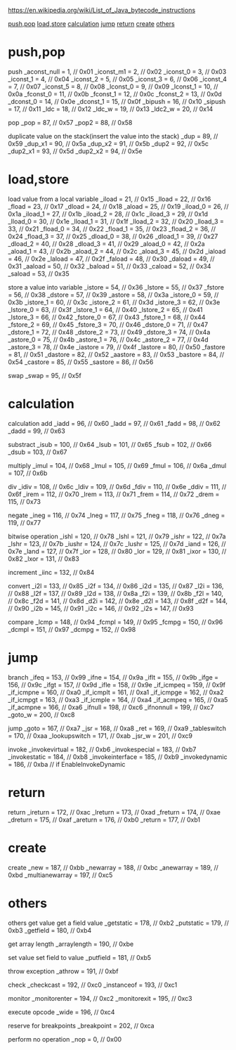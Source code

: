 https://en.wikipedia.org/wiki/List_of_Java_bytecode_instructions


[push,pop](#push,pop)
[load,store](#load,store)
[calculation](#calculation)
[jump](#jump)
[return](#return)
[create](#create)
[others](#others)


# push,pop
push
_aconst_null          =   1, // 0x01
_iconst_m1            =   2, // 0x02
_iconst_0             =   3, // 0x03
_iconst_1             =   4, // 0x04
_iconst_2             =   5, // 0x05
_iconst_3             =   6, // 0x06
_iconst_4             =   7, // 0x07
_iconst_5             =   8, // 0x08
_lconst_0             =   9, // 0x09
_lconst_1             =  10, // 0x0a
_fconst_0             =  11, // 0x0b
_fconst_1             =  12, // 0x0c
_fconst_2             =  13, // 0x0d
_dconst_0             =  14, // 0x0e
_dconst_1             =  15, // 0x0f
_bipush               =  16, // 0x10
_sipush               =  17, // 0x11
_ldc                  =  18, // 0x12
_ldc_w                =  19, // 0x13
_ldc2_w               =  20, // 0x14

pop
_pop                  =  87, // 0x57
_pop2                 =  88, // 0x58

duplicate value on the stack(insert the value into the stack)
_dup                  =  89, // 0x59 
_dup_x1               =  90, // 0x5a
_dup_x2               =  91, // 0x5b
_dup2                 =  92, // 0x5c
_dup2_x1              =  93, // 0x5d
_dup2_x2              =  94, // 0x5e


# load,store
load value from a local variable
_iload                =  21, // 0x15
_lload                =  22, // 0x16
_fload                =  23, // 0x17
_dload                =  24, // 0x18
_aload                =  25, // 0x19
_iload_0              =  26, // 0x1a
_iload_1              =  27, // 0x1b
_iload_2              =  28, // 0x1c
_iload_3              =  29, // 0x1d
_lload_0              =  30, // 0x1e
_lload_1              =  31, // 0x1f
_lload_2              =  32, // 0x20
_lload_3              =  33, // 0x21
_fload_0              =  34, // 0x22
_fload_1              =  35, // 0x23
_fload_2              =  36, // 0x24
_fload_3              =  37, // 0x25
_dload_0              =  38, // 0x26
_dload_1              =  39, // 0x27
_dload_2              =  40, // 0x28
_dload_3              =  41, // 0x29
_aload_0              =  42, // 0x2a
_aload_1              =  43, // 0x2b
_aload_2              =  44, // 0x2c
_aload_3              =  45, // 0x2d
_iaload               =  46, // 0x2e
_laload               =  47, // 0x2f
_faload               =  48, // 0x30
_daload               =  49, // 0x31
_aaload               =  50, // 0x32
_baload               =  51, // 0x33
_caload               =  52, // 0x34
_saload               =  53, // 0x35

store a value into variable
_istore               =  54, // 0x36
_lstore               =  55, // 0x37
_fstore               =  56, // 0x38
_dstore               =  57, // 0x39
_astore               =  58, // 0x3a
_istore_0             =  59, // 0x3b
_istore_1             =  60, // 0x3c
_istore_2             =  61, // 0x3d
_istore_3             =  62, // 0x3e
_lstore_0             =  63, // 0x3f
_lstore_1             =  64, // 0x40
_lstore_2             =  65, // 0x41
_lstore_3             =  66, // 0x42
_fstore_0             =  67, // 0x43
_fstore_1             =  68, // 0x44
_fstore_2             =  69, // 0x45
_fstore_3             =  70, // 0x46
_dstore_0             =  71, // 0x47
_dstore_1             =  72, // 0x48
_dstore_2             =  73, // 0x49
_dstore_3             =  74, // 0x4a
_astore_0             =  75, // 0x4b
_astore_1             =  76, // 0x4c
_astore_2             =  77, // 0x4d
_astore_3             =  78, // 0x4e
_iastore              =  79, // 0x4f
_lastore              =  80, // 0x50
_fastore              =  81, // 0x51
_dastore              =  82, // 0x52
_aastore              =  83, // 0x53
_bastore              =  84, // 0x54
_castore              =  85, // 0x55
_sastore              =  86, // 0x56

swap
_swap                 =  95, // 0x5f

# calculation
calculation
add
_iadd                 =  96, // 0x60
_ladd                 =  97, // 0x61
_fadd                 =  98, // 0x62
_dadd                 =  99, // 0x63

substract
_isub                 = 100, // 0x64
_lsub                 = 101, // 0x65
_fsub                 = 102, // 0x66
_dsub                 = 103, // 0x67

multiply
_imul                 = 104, // 0x68
_lmul                 = 105, // 0x69
_fmul                 = 106, // 0x6a
_dmul                 = 107, // 0x6b

div
_idiv                 = 108, // 0x6c
_ldiv                 = 109, // 0x6d
_fdiv                 = 110, // 0x6e
_ddiv                 = 111, // 0x6f
_irem                 = 112, // 0x70
_lrem                 = 113, // 0x71
_frem                 = 114, // 0x72
_drem                 = 115, // 0x73

negate
_ineg                 = 116, // 0x74
_lneg                 = 117, // 0x75
_fneg                 = 118, // 0x76
_dneg                 = 119, // 0x77

bitwise operation
_ishl                 = 120, // 0x78
_lshl                 = 121, // 0x79
_ishr                 = 122, // 0x7a
_lshr                 = 123, // 0x7b
_iushr                = 124, // 0x7c
_lushr                = 125, // 0x7d
_iand                 = 126, // 0x7e
_land                 = 127, // 0x7f
_ior                  = 128, // 0x80
_lor                  = 129, // 0x81
_ixor                 = 130, // 0x82
_lxor                 = 131, // 0x83

increment
_iinc                 = 132, // 0x84

convert
_i2l                  = 133, // 0x85
_i2f                  = 134, // 0x86
_i2d                  = 135, // 0x87
_l2i                  = 136, // 0x88
_l2f                  = 137, // 0x89
_l2d                  = 138, // 0x8a
_f2i                  = 139, // 0x8b
_f2l                  = 140, // 0x8c
_f2d                  = 141, // 0x8d
_d2i                  = 142, // 0x8e
_d2l                  = 143, // 0x8f
_d2f                  = 144, // 0x90
_i2b                  = 145, // 0x91
_i2c                  = 146, // 0x92
_i2s                  = 147, // 0x93

compare
_lcmp                 = 148, // 0x94
_fcmpl                = 149, // 0x95
_fcmpg                = 150, // 0x96
_dcmpl                = 151, // 0x97
_dcmpg                = 152, // 0x98



# jump
branch
_ifeq                 = 153, // 0x99
_ifne                 = 154, // 0x9a
_iflt                 = 155, // 0x9b
_ifge                 = 156, // 0x9c
_ifgt                 = 157, // 0x9d
_ifle                 = 158, // 0x9e
_if_icmpeq            = 159, // 0x9f
_if_icmpne            = 160, // 0xa0
_if_icmplt            = 161, // 0xa1
_if_icmpge            = 162, // 0xa2
_if_icmpgt            = 163, // 0xa3
_if_icmple            = 164, // 0xa4
_if_acmpeq            = 165, // 0xa5
_if_acmpne            = 166, // 0xa6
_ifnull               = 198, // 0xc6
_ifnonnull            = 199, // 0xc7
_goto_w               = 200, // 0xc8

jump
_goto                 = 167, // 0xa7
_jsr                  = 168, // 0xa8
_ret                  = 169, // 0xa9
_tableswitch          = 170, // 0xaa
_lookupswitch         = 171, // 0xab
_jsr_w                = 201, // 0xc9

invoke
_invokevirtual        = 182, // 0xb6
_invokespecial        = 183, // 0xb7
_invokestatic         = 184, // 0xb8
_invokeinterface      = 185, // 0xb9
_invokedynamic        = 186, // 0xba     // if EnableInvokeDynamic


# return
return
_ireturn              = 172, // 0xac
_lreturn              = 173, // 0xad
_freturn              = 174, // 0xae
_dreturn              = 175, // 0xaf
_areturn              = 176, // 0xb0
_return               = 177, // 0xb1



# create
create
_new                  = 187, // 0xbb
_newarray             = 188, // 0xbc
_anewarray            = 189, // 0xbd
_multianewarray       = 197, // 0xc5


# others
others
get value
get a field value
_getstatic            = 178, // 0xb2
_putstatic            = 179, // 0xb3
_getfield             = 180, // 0xb4

get array length
_arraylength          = 190, // 0xbe

set value
set field to value
_putfield             = 181, // 0xb5

throw exception
_athrow               = 191, // 0xbf

check
_checkcast            = 192, // 0xc0
_instanceof           = 193, // 0xc1

monitor
_monitorenter         = 194, // 0xc2
_monitorexit          = 195, // 0xc3

execute opcode
_wide                 = 196, // 0xc4


reserve for breakpoints
_breakpoint           = 202, // 0xca


perform no operation
_nop                  =   0, // 0x00